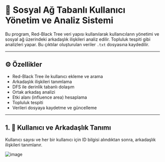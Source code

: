 # 👥 Sosyal Ağ Tabanlı Kullanıcı Yönetim ve Analiz Sistemi

Bu program, Red-Black Tree veri yapısı kullanılarak kullanıcıların yönetimi ve sosyal ağ üzerindeki arkadaşlık ilişkileri analiz edilir. Topluluk tespiti gibi analizleri yapar. Bu çıktılar oluşturulan veriler `.txt` dosyasına kaydedilir.

---

## ⚙️ Özellikler

- Red-Black Tree ile kullanıcı ekleme ve arama
- Arkadaşlık ilişkileri tanımlama
- DFS ile derinlik tabanlı dolaşım
- Ortak arkadaş analizi
- Etki alanı (influence area) hesaplama
- Topluluk tespiti
- Verileri dosyaya kaydetme ve güncelleme

---

## 1. 👤 Kullanıcı ve Arkadaşlık Tanımı

Kullanıcı sayısı ve her bir kullanıcı için ID bilgisi alındıktan sonra, arkadaşlık ilişkileri tanımlanır.

![image](https://github.com/user-attachments/assets/06ab79f8-6653-4b08-a0bf-9aae47db188a)


